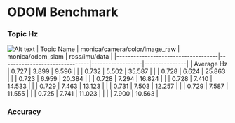 # ODOM Benchmark

### Topic Hz
![Alt text](image/ross-camera-image-rect-raw-hz.png) 
| Topic Name                         | monica/camera/color/image_raw | monica/odom_slam | ross/imu/data |
|------------------------------------|-------------------------------|------------------|---------------|
| Average Hz                         | 0.727                         | 3.899            | 9.596         |
|                                    | 0.732                         | 5.502            | 35.587        |
|                                    | 0.728                         | 6.624            | 25.863        |
|                                    | 0.723                         | 6.959            | 20.384        |
|                                    | 0.728                         | 7.294            | 16.824        |
|                                    | 0.728                         | 7.410            | 14.533        |
|                                    | 0.729                         | 7.463            | 13.123        |
|                                    | 0.731                         | 7.503            | 12.257        |
|                                    | 0.729                         | 7.587            | 11.555        |
|                                    | 0.725                         | 7.741            | 11.023        |
|                                    |                               | 7.900            | 10.563        |

### Accuracy
